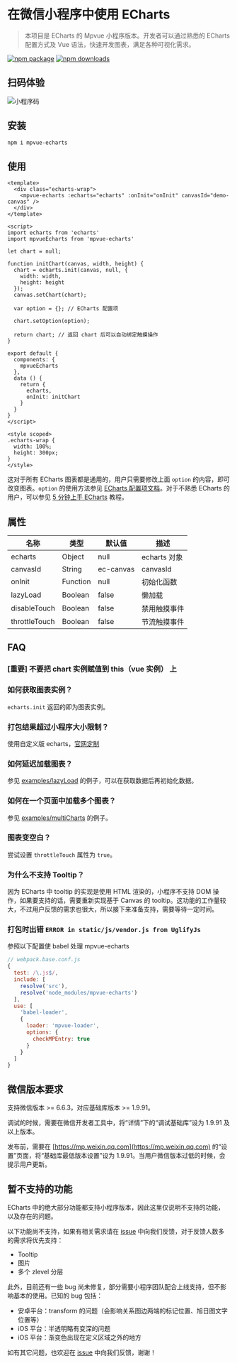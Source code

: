 # 在微信小程序中使用 ECharts

> 本项目是 ECharts 的 Mpvue 小程序版本。开发者可以通过熟悉的 ECharts 配置方式及 Vue 语法，快速开发图表，满足各种可视化需求。

[![npm package](https://img.shields.io/npm/v/mpvue-echarts.svg)](https://npmjs.org/package/mpvue-echarts)
[![npm downloads](https://img.shields.io/npm/dm/mpvue-echarts.svg)](https://npmjs.org/package/mpvue-echarts)


## 扫码体验
![小程序码](./static/qrcode.jpg)


## 安装

``` bash
npm i mpvue-echarts
```


## 使用
``` vue
<template>
  <div class="echarts-wrap">
    <mpvue-echarts :echarts="echarts" :onInit="onInit" canvasId="demo-canvas" />
  </div>
</template>

<script>
import echarts from 'echarts'
import mpvueEcharts from 'mpvue-echarts'

let chart = null;

function initChart(canvas, width, height) {
  chart = echarts.init(canvas, null, {
    width: width,
    height: height
  });
  canvas.setChart(chart);

  var option = {}; // ECharts 配置项

  chart.setOption(option);

  return chart; // 返回 chart 后可以自动绑定触摸操作
}

export default {
  components: {
    mpvueEcharts
  },
  data () {
    return {
      echarts,
      onInit: initChart
    }
  }
}
</script>

<style scoped>
.echarts-wrap {
  width: 100%;
  height: 300px;
}
</style>

```

这对于所有 ECharts 图表都是通用的，用户只需要修改上面 `option` 的内容，即可改变图表。`option` 的使用方法参见 [ECharts 配置项文档](http://echarts.baidu.com/option.html)。对于不熟悉 ECharts 的用户，可以参见 [5 分钟上手 ECharts](http://echarts.baidu.com/tutorial.html#5%20%E5%88%86%E9%92%9F%E4%B8%8A%E6%89%8B%20ECharts) 教程。


## 属性

| 名称         | 类型           | 默认值         | 描述           |
| -------------|--------------- | ------------- | ------------- |
| echarts      | Object         | null          | echarts 对象  |
| canvasId     | String         | ec-canvas     | canvasId      |
| onInit       | Function       | null          | 初始化函数     |
| lazyLoad     | Boolean        | false         | 懒加载         |
| disableTouch | Boolean        | false         | 禁用触摸事件   |
| throttleTouch| Boolean        | false         | 节流触摸事件   |


## FAQ

### [重要] 不要把 chart 实例赋值到 this（vue 实例） 上

### 如何获取图表实例？

`echarts.init` 返回的即为图表实例。

### 打包结果超过小程序大小限制？

使用自定义版 echarts，[官网定制](http://echarts.baidu.com/builder.html)

### 如何延迟加载图表？

参见 [examples/lazyLoad](./examples/src/pages/demos/lazyLoad.vue) 的例子，可以在获取数据后再初始化数据。

### 如何在一个页面中加载多个图表？

参见 [examples/multiCharts](./examples/src/pages/demos/multiCharts.vue) 的例子。

### 图表变空白？

尝试设置 `throttleTouch` 属性为 `true`。

### 为什么不支持 Tooltip？

因为 ECharts 中 tooltip 的实现是使用 HTML 渲染的，小程序不支持 DOM 操作，如果要支持的话，需要重新实现基于 Canvas 的 tooltip。这功能的工作量较大，不过用户反馈的需求也很大，所以接下来准备支持，需要等待一定时间。

### 打包时出错 `ERROR in static/js/vendor.js from UglifyJs`

参照以下配置使 babel 处理 mpvue-echarts
``` js
// webpack.base.conf.js
{
  test: /\.js$/,
  include: [
    resolve('src'),
    resolve('node_modules/mpvue-echarts')
  ],
  use: [
    'babel-loader',
    {
      loader: 'mpvue-loader',
      options: {
        checkMPEntry: true
      }
    }
  ]
}
```


## 微信版本要求

支持微信版本 >= 6.6.3，对应基础库版本 >= 1.9.91。

调试的时候，需要在微信开发者工具中，将“详情”下的“调试基础库”设为 1.9.91 及以上版本。

发布前，需要在 [https://mp.weixin.qq.com](https://mp.weixin.qq.com) 的“设置”页面，将“基础库最低版本设置”设为 1.9.91。当用户微信版本过低的时候，会提示用户更新。


## 暂不支持的功能

ECharts 中的绝大部分功能都支持小程序版本，因此这里仅说明不支持的功能，以及存在的问题。

以下功能尚不支持，如果有相关需求请在 [issue](https://github.com/ecomfe/echarts-for-weixin/issues) 中向我们反馈，对于反馈人数多的需求将优先支持：

- Tooltip
- 图片
- 多个 zlevel 分层

此外，目前还有一些 bug 尚未修复，部分需要小程序团队配合上线支持，但不影响基本的使用。已知的 bug 包括：

- 安卓平台：transform 的问题（会影响关系图边两端的标记位置、旭日图文字位置等）
- iOS 平台：半透明略有变深的问题
- iOS 平台：渐变色出现在定义区域之外的地方

如有其它问题，也欢迎在 [issue](https://github.com/ecomfe/echarts-for-weixin/issues) 中向我们反馈，谢谢！
